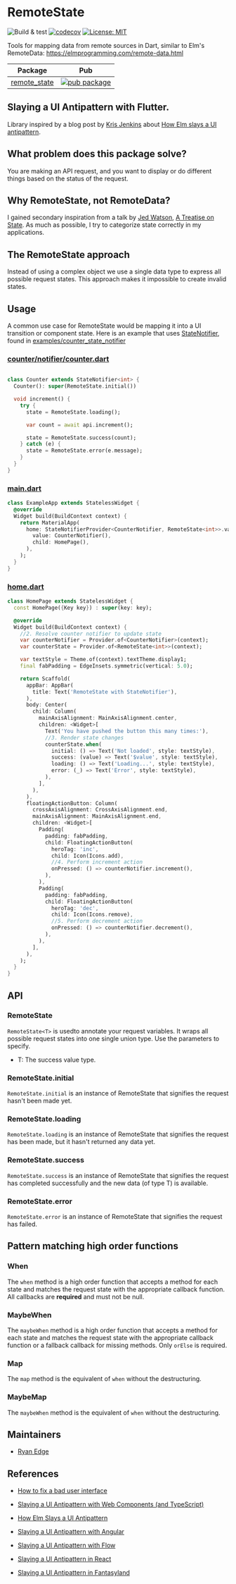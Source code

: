 # RemoteState

![Build & test](https://github.com/chimon2000/remote_state/workflows/Build%20&%20test/badge.svg)
[![codecov](https://codecov.io/gh/chimon2000/remote_state/branch/master/graph/badge.svg)](https://codecov.io/gh/chimon2000/remote_state)
[![License: MIT](https://img.shields.io/badge/license-MIT-purple.svg)](https://opensource.org/licenses/MIT)

Tools for mapping data from remote sources in Dart, similar to Elm's RemoteData: https://elmprogramming.com/remote-data.html

| Package                                                                            | Pub                                                                                                    |
|------------------------------------------------------------------------------------|--------------------------------------------------------------------------------------------------------|
| [remote_state](https://github.com/felangel/bloc/tree/master/packages/remote_state) | [![pub package](https://img.shields.io/pub/v/remote_state.svg)](https://pub.dev/packages/remote_state) |

## Slaying a UI Antipattern with Flutter.

Library inspired by a blog post by [Kris Jenkins](https://twitter.com/krisajenkins) about [How Elm slays a UI antipattern](https://bit.ly/3j4HFzy).

## What problem does this package solve?

You are making an API request, and you want to display or do different things based on the status of the request.

## Why RemoteState, not RemoteData?

I gained secondary inspiration from a talk by [Jed Watson](https://twitter.com/jedwatson), [A Treatise on State](https://www.youtube.com/watch?v=tBz3UmZG_bk).  As much as possible, I try to categorize state correctly in my applications.

## The RemoteState approach

Instead of using a complex object we use a single data type to express all possible request states. This approach makes it impossible to create invalid states.

## Usage

A common use case for RemoteState would be mapping it into a UI transition or component state.  Here is an example that uses [StateNotifier](https://pub.dev/documentation/state_notifier/latest/state_notifier/StateNotifier-class.html), found in [examples/counter_state_notifier](https://github.com/chimon2000/remote_state/blob/master/examples/counter_state_notifier)

### [counter/notifier/counter.dart](https://github.com/chimon2000/remote_state/blob/master/examples/counter_state_notifier/lib/counter/notifier/counter.dart)

```dart

class Counter extends StateNotifier<int> {
  Counter(): super(RemoteState.initial())

  void increment() {
    try {
      state = RemoteState.loading();

      var count = await api.increment();

      state = RemoteState.success(count);
    } catch (e) {
      state = RemoteState.error(e.message);
    }
  }
}

```

### [main.dart](https://github.com/chimon2000/remote_state/blob/master/examples/counter_state_notifier/lib/main.dart)

```dart
class ExampleApp extends StatelessWidget {
  @override
  Widget build(BuildContext context) {
    return MaterialApp(
      home: StateNotifierProvider<CounterNotifier, RemoteState<int>>.value(
        value: CounterNotifier(),
        child: HomePage(),
      ),
    );
  }
}
```

### [home.dart](https://github.com/chimon2000/remote_state/blob/master/examples/counter_state_notifier/lib/home.dart)

```dart
class HomePage extends StatelessWidget {
  const HomePage({Key key}) : super(key: key);

  @override
  Widget build(BuildContext context) {
    //2. Resolve counter notifier to update state
    var counterNotifier = Provider.of<CounterNotifier>(context);
    var counterState = Provider.of<RemoteState<int>>(context);

    var textStyle = Theme.of(context).textTheme.display1;
    final fabPadding = EdgeInsets.symmetric(vertical: 5.0);

    return Scaffold(
      appBar: AppBar(
        title: Text('RemoteState with StateNotifier'),
      ),
      body: Center(
        child: Column(
          mainAxisAlignment: MainAxisAlignment.center,
          children: <Widget>[
            Text('You have pushed the button this many times:'),
            //3. Render state changes
            counterState.when(
              initial: () => Text('Not loaded', style: textStyle),
              success: (value) => Text('$value', style: textStyle),
              loading: () => Text('Loading...', style: textStyle),
              error: (_) => Text('Error', style: textStyle),
            ),
          ],
        ),
      ),
      floatingActionButton: Column(
        crossAxisAlignment: CrossAxisAlignment.end,
        mainAxisAlignment: MainAxisAlignment.end,
        children: <Widget>[
          Padding(
            padding: fabPadding,
            child: FloatingActionButton(
              heroTag: 'inc',
              child: Icon(Icons.add),
              //4. Perform increment action
              onPressed: () => counterNotifier.increment(),
            ),
          ),
          Padding(
            padding: fabPadding,
            child: FloatingActionButton(
              heroTag: 'dec',
              child: Icon(Icons.remove),
              //5. Perform decrement action
              onPressed: () => counterNotifier.decrement(),
            ),
          ),
        ],
      ),
    );
  }
}
```

## API

### RemoteState

`RemoteState<T>` is usedto annotate your request variables. It wraps all possible request states into one single union type. Use the parameters to specify.

- T: The success value type.

### RemoteState.initial

`RemoteState.initial` is an instance of RemoteState that signifies the request hasn't been made yet.

### RemoteState.loading

`RemoteState.loading` is an instance of RemoteState that signifies the request has been made, but it hasn't returned any data yet.

### RemoteState.success

`RemoteState.success` is an instance of RemoteState that signifies the request has completed successfully and the new data (of type T) is available.

### RemoteState.error

`RemoteState.error` is an instance of RemoteState that signifies the request has failed.

## Pattern matching high order functions

### When

The `when` method is a high order function that accepts a method for each state and matches the request state with the appropriate callback function. All callbacks are **required** and must not be null.

### MaybeWhen

The `maybeWhen` method is a high order function that accepts a method for each state and matches the request state with the appropriate callback function or a fallback callback for missing methods.  Only `orElse` is required.

### Map

The `map` method is the equivalent of `when` without the destructuring.

### MaybeMap

The `maybeWhen` method is the equivalent of `when` without the destructuring.

## Maintainers

- [Ryan Edge](https://github.com/chimon2000)

## References

- [How to fix a bad user interface](https://www.scotthurff.com/posts/why-your-user-interface-is-awkward-youre-ignoring-the-ui-stack/)

- [Slaying a UI Antipattern with Web Components (and TypeScript)](https://bendyworks.com/blog/slaying-a-ui-antipattern-with-web-components-and-typescript)

- [How Elm Slays a UI Antipattern](https://bit.ly/3j4HFzy)

- [Slaying a UI Antipattern with Angular](https://medium.com/@joanllenas/slaying-a-ui-antipattern-with-angular-4c7536fafc54)

- [Slaying a UI Antipattern with Flow](https://medium.com/@gcanti/slaying-a-ui-antipattern-with-flow-5eed0cfb627b)

- [Slaying a UI Antipattern in React](https://medium.com/javascript-inside/slaying-a-ui-antipattern-in-react-64a3b98242c)

- [Slaying a UI Antipattern in Fantasyland](https://medium.com/javascript-inside/slaying-a-ui-antipattern-in-fantasyland-907cbc322d2a)
